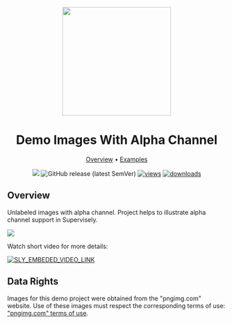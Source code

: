 <div align="center" markdown> 

<img src="https://i.imgur.com/UdBujFN.png" width="250" /> <br>

# Demo Images With Alpha Channel

<p align="center">

  <a href="#overview">Overview</a> •
  <a href="#examples">Examples</a>
</p>

[![](https://img.shields.io/badge/slack-chat-green.svg?logo=slack)](https://supervise.ly/slack) 
![GitHub release (latest SemVer)](https://img.shields.io/github/v/release/supervisely-ecosystem/images-with-alpha-channel)
[![views](https://app.supervise.ly/img/badges/views/supervisely-ecosystem/images-with-alpha-channel)](https://supervise.ly)
[![downloads](https://app.supervise.ly/img/badges/downloads/supervisely-ecosystem/images-with-alpha-channel)](https://supervise.ly)

</div>


## Overview 

Unlabeled images with alpha channel. Project helps to illustrate alpha channel support in Supervisely.

![](https://i.imgur.com/TrcgwDK.png)


Watch short video for more details:

<a data-key="sly-embeded-video-link" href="https://youtu.be/KQ3Ix3Uhdf0" data-video-code="KQ3Ix3Uhdf0">
    <img src="https://i.imgur.com/SnNO4gE.png" alt="SLY_EMBEDED_VIDEO_LINK"  style="max-width:100%;">
</a>


## Data Rights
Images for this demo project were obtained from the "pngimg.com" website. Use of these images must respect the corresponding terms of use: ["pngimg.com" terms of use](http://pngimg.com/license).

